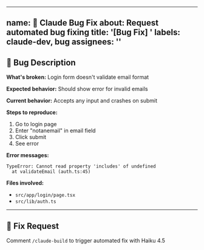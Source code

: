 <!-- .github/ISSUE_TEMPLATE/claude-bug-fix.md -->
---
name: 🐛 Claude Bug Fix
about: Request automated bug fixing
title: '[Bug Fix] '
labels: claude-dev, bug
assignees: ''
---

## 🐛 Bug Description

**What's broken:**
Login form doesn't validate email format

**Expected behavior:**
Should show error for invalid emails

**Current behavior:**
Accepts any input and crashes on submit

**Steps to reproduce:**
1. Go to login page
2. Enter "notanemail" in email field
3. Click submit
4. See error

**Error messages:**
```
TypeError: Cannot read property 'includes' of undefined
  at validateEmail (auth.ts:45)
```

**Files involved:**
- `src/app/login/page.tsx`
- `src/lib/auth.ts`

---

## 🔧 Fix Request

Comment `/claude-build` to trigger automated fix with Haiku 4.5
